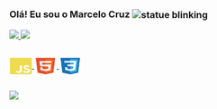 ###  Olá! Eu sou o Marcelo Cruz <img align="center" alt="statue blinking" height="60" width="80" src="https://i.postimg.cc/Mp1F1Y8b/estatua-explodindo-unscreen.gif">
<a href="https://github.com/mrcl-crz
">
  <img height="180em" src="https://github-readme-stats-eight-theta.vercel.app/api?username=mrcl-crz&show_icons=true&theme=dracula&include_all_commits=true&count_private=true"/>
  <img height="180em" src="https://github-readme-stats-eight-theta.vercel.app/api/top-langs/?username=mrcl-crz&layout=compact&langs_count=8&theme=dracula"/>
<div>
<div style="display: inline_block"><br>
  <img align="center" alt="marcelo-Js" height="30" width="40" src="https://raw.githubusercontent.com/devicons/devicon/master/icons/javascript/javascript-plain.svg">
  <img align="center" alt="marcelo-HTML" height="30" width="40" src="https://raw.githubusercontent.com/devicons/devicon/master/icons/html5/html5-original.svg">        <img align="center" alt="marcelo-CSS" height="30" width="40" src="https://raw.githubusercontent.com/devicons/devicon/master/icons/css3/css3-original.svg"> 
</div>
  
  ##
  
 <div>
  
  <a href="https://www.linkedin.com/in/marcelosousa0/" target="_blank"><img src="https://img.shields.io/badge/-LinkedIn-%230077B5?style=for-the-badge&logo=linkedin&logoColor=white" target="_blank"></a>
  
</div>
